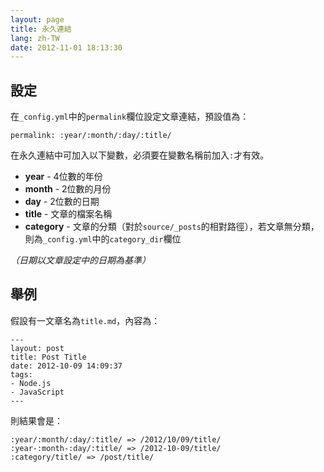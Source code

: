 ```yaml
---
layout: page
title: 永久連結
lang: zh-TW
date: 2012-11-01 18:13:30
---
```


## 設定

在`_config.yml`中的`permalink`欄位設定文章連結，預設值為：

```
permalink: :year/:month/:day/:title/
```

在永久連結中可加入以下變數，必須要在變數名稱前加入`:`才有效。

- **year** - 4位數的年份
- **month** - 2位數的月份
- **day** - 2位數的日期
- **title** - 文章的檔案名稱
- **category** - 文章的分類（對於`source/_posts`的相對路徑），若文章無分類，則為`_config.yml`中的`category_dir`欄位

*（日期以文章設定中的日期為基準）*

## 舉例

假設有一文章名為`title.md`，內容為：

``` plain
---
layout: post
title: Post Title
date: 2012-10-09 14:09:37
tags:
- Node.js
- JavaScript
---
```

則結果會是：

```
:year/:month/:day/:title/ => /2012/10/09/title/
:year-:month-:day/:title/ => /2012-10-09/title/
:category/title/ => /post/title/
```